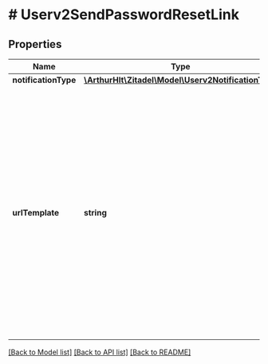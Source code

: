 # # Userv2SendPasswordResetLink

## Properties

Name | Type | Description | Notes
------------ | ------------- | ------------- | -------------
**notificationType** | [**\ArthurHlt\Zitadel\Model\Userv2NotificationType**](Userv2NotificationType.md) |  | [optional]
**urlTemplate** | **string** | Optionally set a url_template, which will be used in the password reset mail sent by ZITADEL to guide the user to your password change page. If no template is set, the default ZITADEL url will be used.  The following placeholders can be used: UserID, OrgID, Code | [optional]

[[Back to Model list]](../../README.md#models) [[Back to API list]](../../README.md#endpoints) [[Back to README]](../../README.md)
